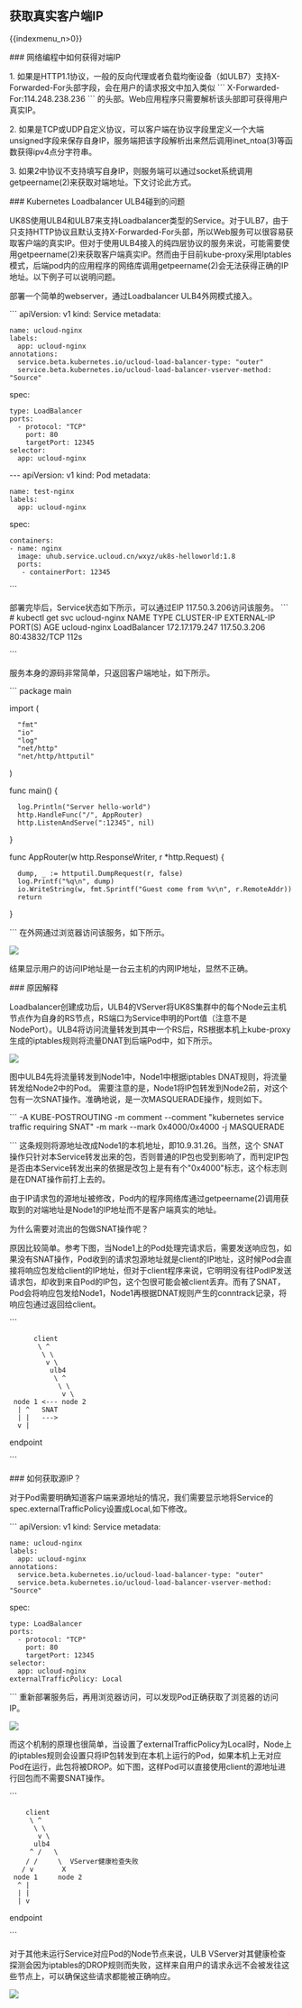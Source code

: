 ## 获取真实客户端IP

{{indexmenu_n>0}}

\#\#\# 网络编程中如何获得对端IP

1\.
如果是HTTP1.1协议，一般的反向代理或者负载均衡设备（如ULB7）支持X-Forwarded-For头部字段，会在用户的请求报文中加入类似
\`\`\` X-Forwarded-For:114.248.238.236 \`\`\`
的头部。Web应用程序只需要解析该头部即可获得用户真实IP。

2\.
如果是TCP或UDP自定义协议，可以客户端在协议字段里定义一个大端unsigned字段来保存自身IP，服务端把该字段解析出来然后调用inet\_ntoa(3)等函数获得ipv4点分字符串。

3\. 如果2中协议不支持填写自身IP，则服务端可以通过socket系统调用getpeername(2)来获取对端地址。下文讨论此方式。

\#\#\# Kubernetes Loadbalancer ULB4碰到的问题

UK8S使用ULB4和ULB7来支持Loadbalancer类型的Service。对于ULB7，由于只支持HTTP协议且默认支持X-Forwarded-For头部，所以Web服务可以很容易获取客户端的真实IP。但对于使用ULB4接入的纯四层协议的服务来说，可能需要使用getpeername(2)来获取客户端真实IP。然而由于目前kube-proxy采用Iptables模式，后端pod内的应用程序的网络库调用getpeername(2)会无法获得正确的IP地址。以下例子可以说明问题。

部署一个简单的webserver，通过Loadbalancer ULB4外网模式接入。

\`\`\` apiVersion: v1 kind: Service metadata:

``` 
name: ucloud-nginx
labels:
  app: ucloud-nginx
annotations:
  service.beta.kubernetes.io/ucloud-load-balancer-type: "outer"
  service.beta.kubernetes.io/ucloud-load-balancer-vserver-method: "Source" 
```

spec:

    type: LoadBalancer
    ports:
      - protocol: "TCP"
        port: 80
        targetPort: 12345
    selector:
      app: ucloud-nginx

\--- apiVersion: v1 kind: Pod metadata:

    name: test-nginx
    labels:
      app: ucloud-nginx

spec:

    containers:
    - name: nginx
      image: uhub.service.ucloud.cn/wxyz/uk8s-helloworld:1.8
      ports:
       - containerPort: 12345

\`\`\`

部署完毕后，Service状态如下所示，可以通过EIP 117.50.3.206访问该服务。 \`\`\` \# kubectl get svc
ucloud-nginx NAME TYPE CLUSTER-IP EXTERNAL-IP PORT(S) AGE ucloud-nginx
LoadBalancer 172.17.179.247 117.50.3.206 80:43832/TCP 112s

\`\`\`

服务本身的源码非常简单，只返回客户端地址，如下所示。

\`\`\` package main

import (

``` 
  "fmt"
  "io"
  "log"
  "net/http"
  "net/http/httputil"
```

)

func main() {

``` 
  log.Println("Server hello-world")
  http.HandleFunc("/", AppRouter)
  http.ListenAndServe(":12345", nil)
```

}

func AppRouter(w http.ResponseWriter, r \*http.Request) {

``` 
  dump, _ := httputil.DumpRequest(r, false)
  log.Printf("%q\n", dump)
  io.WriteString(w, fmt.Sprintf("Guest come from %v\n", r.RemoteAddr))
  return
```

}

\`\`\` 在外网通过浏览器访问该服务，如下所示。

![](/images/compute/uk8s/service/guestcome.png)

结果显示用户的访问IP地址是一台云主机的内网IP地址，显然不正确。

\#\#\# 原因解释

Loadbalancer创建成功后，ULB4的VServer将UK8S集群中的每个Node云主机节点作为自身的RS节点，RS端口为Service申明的Port值（注意不是NodePort）。ULB4将访问流量转发到其中一个RS后，RS根据本机上kube-proxy生成的iptables规则将流量DNAT到后端Pod中，如下所示。

![](/images/compute/uk8s/service/ulb4.jpg)

图中ULB4先将流量转发到Node1中，Node1中根据iptables DNAT规则，将流量转发给Node2中的Pod。
需要注意的是，Node1将IP包转发到Node2前，对这个包有一次SNAT操作。准确地说，是一次MASQUERADE操作，规则如下。

\`\`\` -A KUBE-POSTROUTING -m comment --comment "kubernetes service
traffic requiring SNAT" -m mark --mark 0x4000/0x4000 -j MASQUERADE

\`\`\` 这条规则将源地址改成Node1的本机地址，即10.9.31.26。当然，这个 SNAT
操作只针对本Service转发出来的包，否则普通的IP包也受到影响了，而判定IP包是否由本Service转发出来的依据是改包上是有有个"0x4000"标志，这个标志则是在DNAT操作前打上去的。

由于IP请求包的源地址被修改，Pod内的程序网络库通过getpeername(2)调用获取到的对端地址是Node1的IP地址而不是客户端真实的地址。

<span class="underline">为什么需要对流出的包做SNAT操作呢？</span>

原因比较简单。参考下图，当Node1上的Pod处理完请求后，需要发送响应包，如果没有SNAT操作，Pod收到的请求包源地址就是client的IP地址，这时候Pod会直接将响应包发给client的IP地址，但对于client程序来说，它明明没有往PodIP发送请求包，却收到来自Pod的IP包，这个包很可能会被client丢弃。而有了SNAT，Pod会将响应包发给Node1，Node1再根据DNAT规则产生的conntrack记录，将响应包通过返回给client。

\`\`\`

``` 
      client
       \ ^
        \ \
         v \
          ulb4
           \ ^
            \ \
             v \
 node 1 <--- node 2    
  | ^   SNAT
  | |   --->
  v |
```

endpoint

\`\`\`

\#\#\# 如何获取源IP？

对于Pod需要明确知道客户端来源地址的情况，我们需要显示地将Service的spec.externalTrafficPolicy设置成Local,如下修改。

\`\`\` apiVersion: v1 kind: Service metadata:

    name: ucloud-nginx
    labels:
      app: ucloud-nginx
    annotations:
      service.beta.kubernetes.io/ucloud-load-balancer-type: "outer"
      service.beta.kubernetes.io/ucloud-load-balancer-vserver-method: "Source"

spec:

``` 
type: LoadBalancer
ports:
  - protocol: "TCP"
    port: 80
    targetPort: 12345
selector:
  app: ucloud-nginx
externalTrafficPolicy: Local 
```

\`\`\` 重新部署服务后，再用浏览器访问，可以发现Pod正确获取了浏览器的访问IP。

![](/images/compute/uk8s/service/realip.png)

而这个机制的原理也很简单，当设置了externalTrafficPolicy为Local时，Node上的iptables规则会设置只将IP包转发到在本机上运行的Pod，如果本机上无对应Pod在运行，此包将被DROP。如下图，这样Pod可以直接使用client的源地址进行回包而不需要SNAT操作。

\`\`\`

``` 
    client
     \ ^
      \ \
       v \ 
      ulb4
     ^ /   \
    / /     \  VServer健康检查失败
   / v       X
 node 1     node 2
  ^ |
  | |
  | v
```

endpoint

\`\`\`

对于其他未运行Service对应Pod的Node节点来说，ULB
VServer对其健康检查探测会因为iptables的DROP规则而失败，这样来自用户的请求永远不会被发往这些节点上，可以确保这些请求都能被正确响应。

![](/images/compute/uk8s/service/vserver.png)
